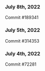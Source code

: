 ### July 8th, 2022

Commit #189341

### July 5th, 2022

Commit #314353


### July 4th, 2022

Commit #72281

